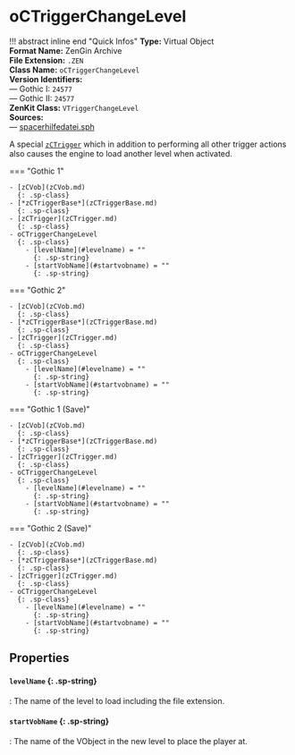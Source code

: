 # oCTriggerChangeLevel

!!! abstract inline end "Quick Infos"
    **Type:** Virtual Object<br/>
    **Format Name:** ZenGin Archive<br/>
    **File Extension:** `.ZEN`<br/>
    **Class Name:** `oCTriggerChangeLevel`<br/>
    **Version Identifiers:**<br />
    — Gothic I: `24577`<br/>
    — Gothic II: `24577`<br/>
    **ZenKit Class:** `VTriggerChangeLevel`<br/>
    **Sources:**<br/>
    — [spacerhilfedatei.sph](https://wiki.worldofgothic.de/doku.php?id=spacer:hilfedatei)

A special [`zCTrigger`](zCTrigger.md) which in addition to performing all other trigger actions also causes the engine
to load another level when activated.

=== "Gothic 1"

    - [zCVob](zCVob.md)
      {: .sp-class}
    - [*zCTriggerBase*](zCTriggerBase.md)
      {: .sp-class}
    - [zCTrigger](zCTrigger.md)
      {: .sp-class}
    - oCTriggerChangeLevel
      {: .sp-class}
        - [levelName](#levelname) = ""
          {: .sp-string}
        - [startVobName](#startvobname) = ""
          {: .sp-string}

=== "Gothic 2"

    - [zCVob](zCVob.md)
      {: .sp-class}
    - [*zCTriggerBase*](zCTriggerBase.md)
      {: .sp-class}
    - [zCTrigger](zCTrigger.md)
      {: .sp-class}
    - oCTriggerChangeLevel
      {: .sp-class}
        - [levelName](#levelname) = ""
          {: .sp-string}
        - [startVobName](#startvobname) = ""
          {: .sp-string}

=== "Gothic 1 (Save)"

    - [zCVob](zCVob.md)
      {: .sp-class}
    - [*zCTriggerBase*](zCTriggerBase.md)
      {: .sp-class}
    - [zCTrigger](zCTrigger.md)
      {: .sp-class}
    - oCTriggerChangeLevel
      {: .sp-class}
        - [levelName](#levelname) = ""
          {: .sp-string}
        - [startVobName](#startvobname) = ""
          {: .sp-string}

=== "Gothic 2 (Save)"

    - [zCVob](zCVob.md)
      {: .sp-class}
    - [*zCTriggerBase*](zCTriggerBase.md)
      {: .sp-class}
    - [zCTrigger](zCTrigger.md)
      {: .sp-class}
    - oCTriggerChangeLevel
      {: .sp-class}
        - [levelName](#levelname) = ""
          {: .sp-string}
        - [startVobName](#startvobname) = ""
          {: .sp-string}

## Properties

#### `levelName` {: .sp-string}

:   The name of the level to load including the file extension.

#### `startVobName` {: .sp-string}

:   The name of the VObject in the new level to place the player at.
